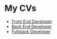 # My CVs

- [Front End Developer](front-end/cv.pdf)
- [Back End Developer](back-end/cv.pdf)
- [Fullstack Developer](fullstack/cv.pdf)

